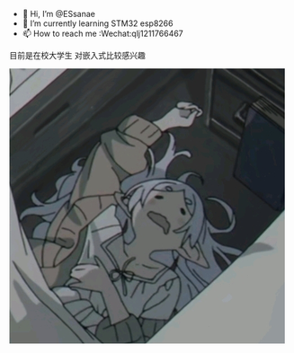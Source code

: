 - 👋 Hi, I’m @ESsanae
- 🌱 I’m currently learning STM32 esp8266
- 📫 How to reach me :Wechat:qlj1211766467


目前是在校大学生
对嵌入式比较感兴趣

![image](https://github.com/ESsanae/ESsanae/blob/main/1700464381664.jpg)

